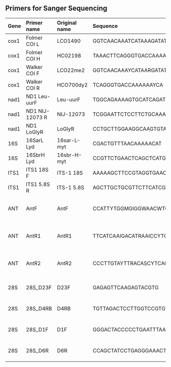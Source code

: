 ## Primers for Sanger Sequencing

|Gene  |Primer name |Original name|Sequence|Reference|
|:-----|:-----------|:------------|:-------|:--------|
|cox1|Folmer COI L|LCO1490|GGTCAACAAATCATAAAGATATTGG|Folmer et al., 1994|
|cox1|Folmer COI H|HC02198|TAAACTTCAGGGTGACCAAAAAATCA|Folmer et al., 1994|
|cox1|Walker COI F|LCO22me2|GGTCAACAAAYCATAARGATATTGG|Walker et al., 2006|
|cox1|Walker COI R|HCO700dy2|TCAGGGTGACCAAAAAAYCA|Walker et al., 2006|
|nad1|ND1 Leu-uurF|Leu-uurF|TGGCAGAAAAGTGCATCAGATTAAAGC|Serb et al., 2003|
|nad1|ND1 NIJ-12073 R|NIJ-12073|TCGGAATTCTCCTTCTGCAAAGTC|Serb et al., 2003|
|nad1|ND1 LoGlyR|LoGlyR|CCTGCTTGGAAGGCAAGTGTACT|Serb et al., 2003|
|16S|16SarL Lyd|16sar-L-myt|CGACTGTTTAACAAAAACAT|Lydeard et al., 1996|
|16S|16SbrH Lyd|16sbr-H-myt|CCGTTCTGAACTCAGCTCATGT|Lydeard et al., 1996|
|ITS1|ITS1 18S F|ITS-1 18S|AAAAAGCTTCCGTAGGTGAACCTGCG|King et al., 1999|
|ITS1|ITS1 5.8S R|ITS-1 5.8S|AGCTTGCTGCGTTCTTCATCG|King et al., 1999|
|ANT|AntF|AntF|CCATTYTGGMGIGGWAACWTGGC|Audzijonyte & Vrijenhoek, 2010|
|ANT|AntR1|AntR1|TTCATCAAIGACATRAAICCYTC|Audzijonyte & Vrijenhoek, 2010|
|ANT|AntR2|AntR2|CCCTTGTAYTTRACASCYTCACC|Audzijonyte & Vrijenhoek, 2010|
|28S|28S_D23F|D23F|GAGAGTTCAAGAGTACGTG|Park & Ó Foighil, 2000|
|28S|28S_D4RB|D4RB|TGTTAGACTCCTTGGTCCGTGT|Park & Ó Foighil, 2000|
|28S|28S_D1F|D1F|GGGACTACCCCCTGAATTTAAGCAT|Park & Ó Foighil, 2000|
|28S|28S_D6R|D6R|CCAGCTATCCTGAGGGAAACTTCG|Park & Ó Foighil, 2000|

